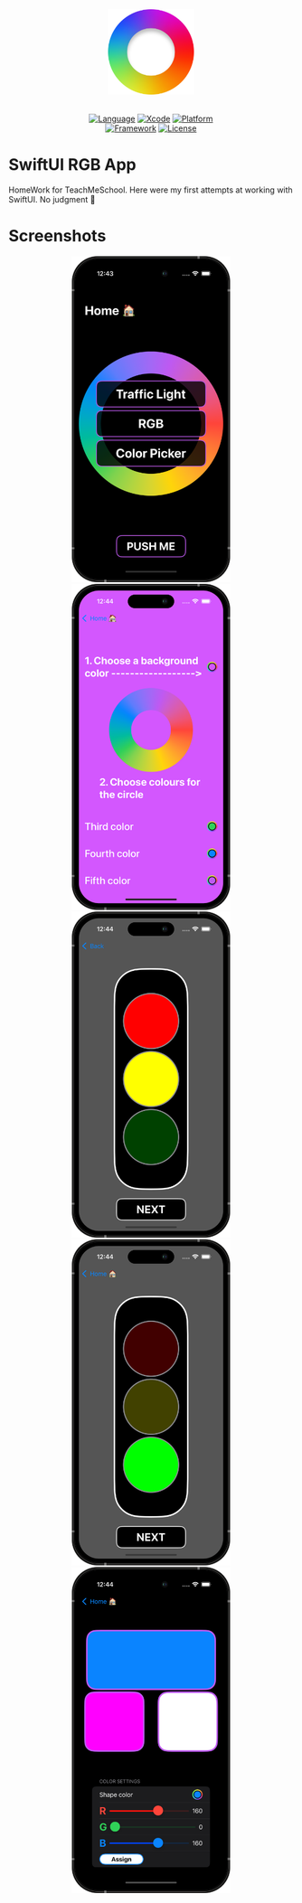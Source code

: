 <div align="center">
  <img src="Screenshots/swiftUIRGBIcon.png" width="30%" />
  <br><br>
  
  [![Language](https://img.shields.io/badge/Language-Swift-fa7343.svg?style=flat)](https://developer.apple.com/swift/)
  [![Xcode](https://img.shields.io/badge/Xcode-16-1575f9.svg?style=flat)](https://developer.apple.com/xcode/)
  [![Platform](https://img.shields.io/badge/Platform-iOS%2015%2B-blue.svg?style=flat)](https://www.apple.com/by/ios/ios-15/)<br>
  [![Framework](https://img.shields.io/badge/Framework-SwiftUI%2B-yellow.svg?style=flat)](https://developer.apple.com/xcode/swiftui/)
  [![License](https://img.shields.io/badge/License-Apache%202.0-800080.svg)](https://www.apache.org/licenses/LICENSE-2.0) <br>
</div>

# SwiftUI RGB App

HomeWork for TeachMeSchool.
Here were my first attempts at working with SwiftUI. No judgment 🫠

# Screenshots

<p align="center">
  <img src="Screenshots/HomeScreen.png" width="280" />
  <img src="Screenshots/UIColorWellScreen.png" width="280" />
  <img src="Screenshots/TrafficLightScreen1.png" width="280" />
  <img src="Screenshots/TrafficLightScreen2.png" width="280" />
  <img src="Screenshots/RGBScreen.png" width="280" />
</p>

